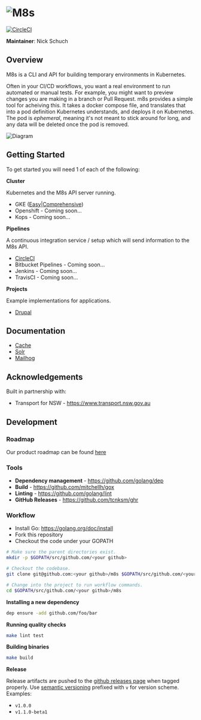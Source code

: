 ![M8s](/logo/small.png "Logo")
=========================

[![CircleCI](https://circleci.com/gh/previousnext/m8s.svg?style=svg&circle-token=cd74c538bea3d8ae9d0de9b008fedf35b7f00ad8)](https://circleci.com/gh/previousnext/m8s)

**Maintainer**: Nick Schuch

## Overview

M8s is a CLI and API for building temporary environments in Kubernetes.

Often in your CI/CD workflows, you want a real environment to run automated or manual tests. For example, you might want to preview changes you are making in a branch or Pull Request. m8s provides a simple tool for acheiving this. It takes a docker compose file, and translates that into a pod definition Kubernetes understands, and deploys it on Kubernetes. The pod is _ephemeral_, meaning it's not meant to stick around for long, and any data will be deleted once the pod is removed.

![Diagram](/docs/diagram.png "Diagram")

## Getting Started

To get started you will need 1 of each of the following:

**Cluster**

Kubernetes and the M8s API server running.

* GKE ([Easy](/docs/cluster/gcp/easy.md)|[Comprehensive](/docs/cluster/gcp/comprehensive.md))
* Openshift - Coming soon...
* Kops - Coming soon...

**Pipelines**

A continuous integration service / setup which will send information to the M8s API.

* [CircleCI](/docs/pipeline/circleci/circleci.md)
* Bitbucket Pipelines - Coming soon...
* Jenkins - Coming soon...
* TravisCI - Coming soon...

**Projects**

Example implementations for applications.

* [Drupal](/docs/project/drupal/drupal.md)

## Documentation

* [Cache](/docs/cache.md)
* [Solr](/docs/solr.md)
* [Mailhog](/docs/mailhog.md)

## Acknowledgements

Built in partnership with:

* Transport for NSW - https://www.transport.nsw.gov.au

## Development

### Roadmap

Our product roadmap can be found [here](/issues)

### Tools

* **Dependency management** - https://github.com/golang/dep
* **Build** - https://github.com/mitchellh/gox
* **Linting** - https://github.com/golang/lint
* **GitHub Releases** - https://github.com/tcnksm/ghr

### Workflow

* Install Go: https://golang.org/doc/install
* Fork this repository
* Checkout the code under your GOPATH

```bash
# Make sure the parent directories exist.
mkdir -p $GOPATH/src/github.com/<your github>

# Checkout the codebase.
git clone git@github.com:<your github>/m8s $GOPATH/src/github.com/<your github>/m8s

# Change into the project to run workflow commands.
cd $GOPATH/src/github.com/<your github>/m8s
```

**Installing a new dependency**

```bash
dep ensure -add github.com/foo/bar
```

**Running quality checks**

```bash
make lint test
```

**Building binaries**

```bash
make build
```

**Release**

Release artifacts are pushed to the [github releases page](https://github.com/previousnext/m8s/releases) when tagged
properly. Use [semantic versioning](http://semver.org/) prefixed with `v` for version scheme. Examples:

- `v1.0.0`
- `v1.1.0-beta1`
